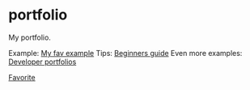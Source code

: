 # portfolio

 My portfolio.

Example: [My fav example](https://www.kyawzinthiha.dev/#contacts)
Tips: [Beginners guide](https://pesto.tech/resources/a-beginners-guide-to-creating-the-best-back-end-developer-portfolio)
Even more examples: [Developer portfolios](https://github.com/emmabostian/developer-portfolios?tab=readme-ov-file)

[Favorite](https://www.kyawzinthiha.dev/#home)
